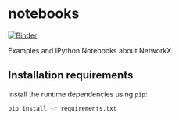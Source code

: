 # notebooks
[![Binder](https://mybinder.org/badge_logo.svg)](https://mybinder.org/v2/gh/networkx/notebooks/master)

Examples and IPython Notebooks about NetworkX

## Installation requirements ##

Install the runtime dependencies using `pip`:

    pip install -r requirements.txt

